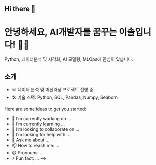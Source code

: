 ## Hi there 👋

# 안녕하세요, AI개발자를 꿈꾸는 이솔입니다! 👩‍💻
Python, 데이터분석 및 시각화, AI 모델링, MLOps에 관심이 있습니다.

## 소개
- 📊 데이터 분석 및 머신러닝 프로젝트 진행 중
- 🛠️ 기술 스택: Python, SQL, Pandas, Numpy, Seaborn


Here are some ideas to get you started:

- 🔭 I’m currently working on ...
- 🌱 I’m currently learning ...
- 👯 I’m looking to collaborate on ...
- 🤔 I’m looking for help with ...
- 💬 Ask me about ...
- 📫 How to reach me: ...
- 😄 Pronouns: ...
- ⚡ Fun fact: ...
-->
